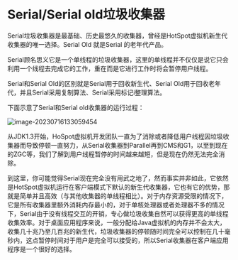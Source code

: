 # Serial/Serial old垃圾收集器

Serial垃圾收集器是最基础、历史最悠久的收集器，曾经是HotSpot虚拟机新生代收集器的唯一选择。Serial Old 就是Serial 的老年代产品。

Serial顾名思义它是一个单线程的垃圾收集器，这里的单线程并不仅仅是说它只会利用一个线程去完成它的工作，重在而是它进行工作时将会暂停用户线程。

Serial和Serial Old的区别就是Serial用于回收新生代、Serial Old用于回收老年代，并且Serial采用复制算法、Serial采用标记i整理算法。

下面示意了Serial和Serial old收集器的运行过程：

![image-20230716133059454](https://cxyzyw-site.oss-cn-beijing.aliyuncs.com/images202307161345822.png)

从JDK1.3开始，HoSpot虚拟机开发团队一直为了消除或者降低用户线程因垃圾收集器而导致停顿一直努力，从Serial收集器到Parallel再到CMS和G1，以至到现在的ZGC等，我们了解到用户线程暂停的时间越来越短，但是现在仍然无法完全消除。

到这里，你可能觉得Serial现在完全没有用武之地了，然而事实并非如此，它依然是HotSpot虚拟机运行在客户端模式下默认的新生代收集器，它也有它的优势，那就是简单并且高效（与其他收集器的单线程相比）。对于内存资源受限的情况下，它是所有收集器里额外消耗内存最小的，对于单核处理器或者处理器不多的情况下，Serial由于没有线程交互的开销，专心做垃圾收集自然可以获得更高的单线程收集效率。对于桌面应用程序来说，一般分配给Java虚拟机的内存并不会太大，收集几十兆乃至几百兆的新生代，垃圾收集器的停顿随时间完全可以控制在几十毫秒内，这点暂停时间对于用户是完全可以接受的，所以Serial收集器在客户端应用程序是一个很好的选择。
